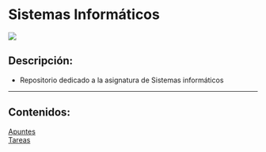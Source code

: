 #   Sistemas Informáticos

![](https://www.tecnologia-informatica.com/wp-content/uploads/2018/12/word-image-258.jpeg)
 ## Descripción:
- Repositorio dedicado a la asignatura de Sistemas informáticos
-------
## Contenidos:

[Apuntes](Apuntes/Readme.md)  
[Tareas](Tareas/Readme.md)

